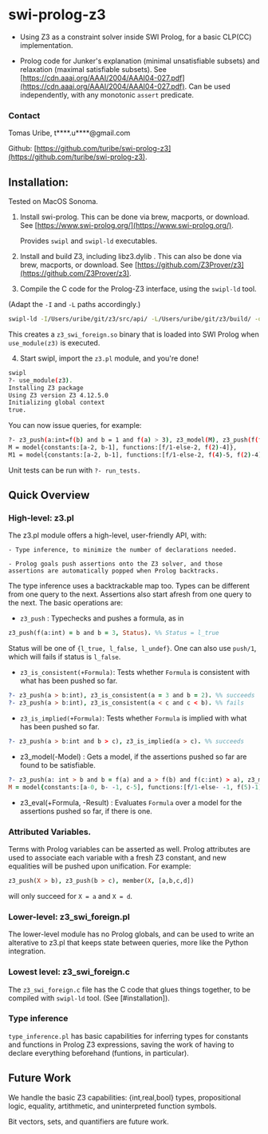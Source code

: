 # swi-prolog-z3

- Using Z3 as a constraint solver inside SWI Prolog, for a basic CLP(CC) implementation.

- Prolog code for Junker's explanation (minimal unsatisfiable subsets) and relaxation (maximal satisfiable subsets). See [https://cdn.aaai.org/AAAI/2004/AAAI04-027.pdf](https://cdn.aaai.org/AAAI/2004/AAAI04-027.pdf).
Can be used independently, with any monotonic `assert` predicate.


### Contact

Tomas Uribe, t****.u****@gmail.com

Github: [https://github.com/turibe/swi-prolog-z3](https://github.com/turibe/swi-prolog-z3).


## Installation:

Tested on MacOS Sonoma.

1. Install swi-prolog. This can be done via brew, macports, or download. See [https://www.swi-prolog.org/](https://www.swi-prolog.org/).

   Provides `swipl` and `swipl-ld` executables.

2. Install and build Z3, including libz3.dylib . This can also be done via brew, macports, or download.
See [https://github.com/Z3Prover/z3](https://github.com/Z3Prover/z3).

3. Compile the C code for the Prolog-Z3 interface, using the `swipl-ld` tool.

(Adapt the `-I` and `-L` paths accordingly.)

```bash
swipl-ld -I/Users/uribe/git/z3/src/api/ -L/Users/uribe/git/z3/build/ -o z3_swi_foreign -shared z3_swi_foreign.c -lz3
```

This creates a `z3_swi_foreign.so` binary that is loaded into SWI Prolog when `use_module(z3)` is executed.

4. Start swipl, import the `z3.pl` module, and you're done!

```bash
swipl
?- use_module(z3).
Installing Z3 package
Using Z3 version Z3 4.12.5.0
Initializing global context
true.
```

You can now issue queries, for example:

```bash
?- z3_push(a:int=f(b) and b = 1 and f(a) > 3), z3_model(M), z3_push(f(f(a)) = 5), z3_model(M1).
M = model{constants:[a-2, b-1], functions:[f/1-else-2, f(2)-4]},
M1 = model{constants:[a-2, b-1], functions:[f/1-else-2, f(4)-5, f(2)-4]}.
```

Unit tests can be run with `?- run_tests.`

## Quick Overview

### High-level: z3.pl

The z3.pl module offers a high-level, user-friendly API, with:

    - Type inference, to minimize the number of declarations needed.

    - Prolog goals push assertions onto the Z3 solver, and those assertions are automatically popped when Prolog backtracks.

The type inference uses a backtrackable map too. Types can be different from one query to the next. 
Assertions also start afresh from one query to the next. The basic operations are:

- `z3_push` : Typechecks and pushes a formula, as in

```prolog
z3_push(f(a:int) = b and b = 3, Status). %% Status = l_true
```

Status will be one of `{l_true, l_false, l_undef}`. One can also use `push/1`, which will fails if status is `l_false`.

- `z3_is_consistent(+Formula)`: Tests whether `Formula` is consistent with what has been pushed so far.

```prolog
?- z3_push(a > b:int), z3_is_consistent(a = 3 and b = 2). %% succeeds
?- z3_push(a > b:int), z3_is_consistent(a < c and c < b). %% fails
```

- `z3_is_implied(+Formula)`: Tests whether `Formula` is implied with what has been pushed so far.

```prolog
?- z3_push(a > b:int and b > c), z3_is_implied(a > c). %% succeeds
```

- z3_model(-Model) : Gets a model, if the assertions pushed so far are found to be satisfiable.

```prolog
?- z3_push(a: int > b and b = f(a) and a > f(b) and f(c:int) > a), z3_model(M).
M = model{constants:[a-0, b- -1, c-5], functions:[f/1-else- -1, f(5)-1]}.
```

- z3_eval(+Formula, -Result) : Evaluates `Formula` over a model for the assertions pushed so far, if there is one.

### Attributed Variables.

Terms with Prolog variables can be asserted as well. Prolog attributes are used to associate each variable with a fresh Z3 constant,
and new equalities will be pushed upon unification. For example:

```prolog
z3_push(X > b), z3_push(b > c), member(X, [a,b,c,d])
```
will only succeed for `X = a` and `X = d`.


### Lower-level: z3_swi_foreign.pl

The lower-level module has no Prolog globals, and can be used to write an alterative to z3.pl that keeps state between queries,
more like the Python integration.

### Lowest level: z3_swi_foreign.c

The `z3_swi_foreign.c` file has the C code that glues things together, to be compiled with `swipl-ld` tool.
(See [#installation]).

### Type inference

`type_inference.pl` has basic capabilities for inferring types for constants and functions in Prolog Z3 expressions, saving the work of having to declare everything beforehand (funtions, in particular).



## Future Work

We handle the basic Z3 capabilities: {int,real,bool} types, propositional logic, equality, artithmetic, and uninterpreted function symbols.

Bit vectors, sets, and quantifiers are future work.

